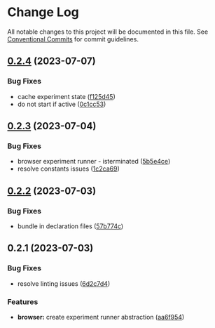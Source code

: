 # Change Log

All notable changes to this project will be documented in this file.
See [Conventional Commits](https://conventionalcommits.org) for commit guidelines.

## [0.2.4](https://github.com/optimics/analytics/compare/v0.2.3...v0.2.4) (2023-07-07)


### Bug Fixes

* cache experiment state ([f125d45](https://github.com/optimics/analytics/commit/f125d45e5518a851db10f96ac33c24c0e398042c))
* do not start if active ([0c1cc53](https://github.com/optimics/analytics/commit/0c1cc5332ae1faf2d629885a985eb4fbcc005fbe))





## [0.2.3](https://github.com/optimics/analytics/compare/v0.2.2...v0.2.3) (2023-07-04)


### Bug Fixes

* browser experiment runner - isterminated ([5b5e4ce](https://github.com/optimics/analytics/commit/5b5e4ce38cbf46c772f2168b6ce0f72ae2a9f3a0))
* resolve constants issues ([1c2ca69](https://github.com/optimics/analytics/commit/1c2ca69b89de8b950800b80e772bd761781ef6c1))





## [0.2.2](https://github.com/optimics/analytics/compare/v0.2.1...v0.2.2) (2023-07-03)


### Bug Fixes

* bundle in declaration files ([57b774c](https://github.com/optimics/analytics/commit/57b774ca9b7c0f330ea53ffe22bfa44c85eed9f8))





## 0.2.1 (2023-07-03)


### Bug Fixes

* resolve linting issues ([6d2c7d4](https://github.com/optimics/analytics/commit/6d2c7d48c383f4ed2f0bebb0281b9e824b0c61b2))


### Features

* **browser:** create experiment runner abstraction ([aa6f954](https://github.com/optimics/analytics/commit/aa6f9547b12a8851f3deb67ea240566470dcfeda))
